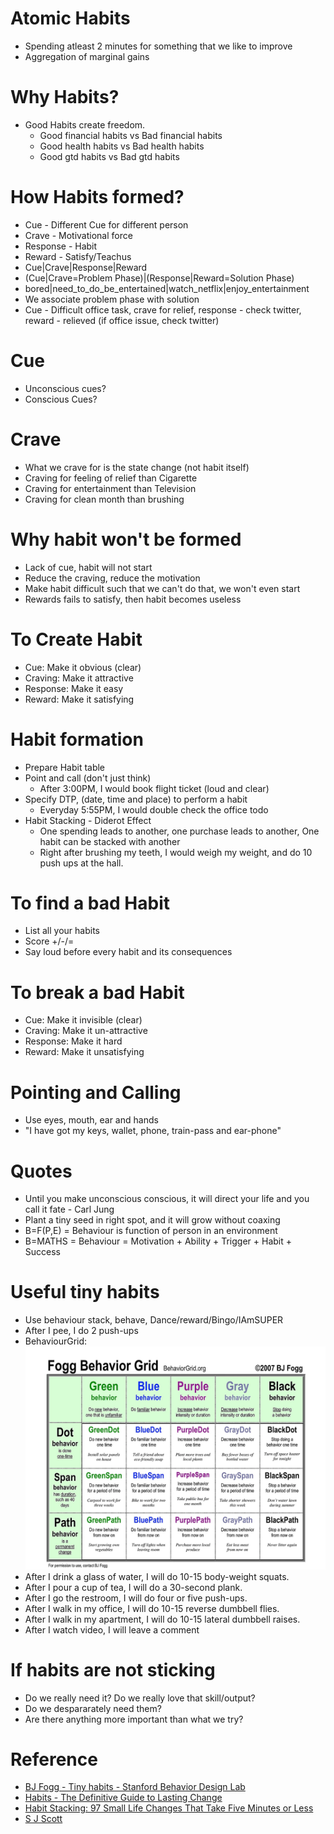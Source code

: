 # Atomic Habits
* Spending atleast 2 minutes for something that we like to improve
* Aggregation of marginal gains

# Why Habits?
* Good Habits create freedom.
  * Good financial habits vs Bad financial habits
  * Good health habits vs Bad health habits
  * Good gtd habits vs Bad gtd habits
  
# How Habits formed?
* Cue - Different Cue for different person
* Crave - Motivational force
* Response - Habit
* Reward - Satisfy/Teachus
* Cue|Crave|Response|Reward
* (Cue|Crave=Problem Phase)|(Response|Reward=Solution Phase)
* bored|need_to_do_be_entertained|watch_netflix|enjoy_entertainment
* We associate problem phase with solution
* Cue - Difficult office task, crave for relief, response - check twitter, reward - relieved (if office issue, check twitter) 

# Cue
* Unconscious cues?
* Conscious Cues?

# Crave
* What we crave for is the state change (not habit itself)
* Craving for feeling of relief than Cigarette
* Craving for entertainment than Television
* Craving for clean month than brushing

# Why habit won't be formed
* Lack of cue, habit will not start
* Reduce the craving, reduce the motivation
* Make habit difficult such that we can't do that, we won't even start
* Rewards fails to satisfy, then habit becomes useless

# To Create Habit
* Cue: Make it obvious (clear)
* Craving: Make it attractive
* Response: Make it easy
* Reward: Make it satisfying

# Habit formation
* Prepare Habit table
* Point and call (don't just think)
  * After 3:00PM, I would book flight ticket (loud and clear)
* Specify DTP, (date, time and place) to perform a habit
  * Everyday 5:55PM, I would double check the office todo
* Habit Stacking - Diderot Effect
  * One spending leads to another, one purchase leads to another, One habit can be stacked with another   
  * Right after brushing my teeth, I would weigh my weight, and do 10 push ups at the hall.
  
# To find a bad Habit
* List all your habits
* Score +/-/=
* Say loud before every habit and its consequences

# To break a bad Habit
* Cue: Make it invisible (clear)
* Craving: Make it un-attractive
* Response: Make it hard
* Reward: Make it unsatisfying
    
# Pointing and Calling
* Use eyes, mouth, ear and hands
* "I have got my keys, wallet, phone, train-pass and ear-phone"

# Quotes
* Until you make unconscious conscious, it will direct your life and you call it fate - Carl Jung
* Plant a tiny seed in right spot, and it will grow without coaxing
* B=F(P,E) = Behaviour is function of person in an environment 
* B=MATHS = Behaviour = Motivation + Ability + Trigger + Habit + Success 

# Useful tiny habits
* Use behaviour stack, behave, Dance/reward/Bingo/IAmSUPER
* After I pee, I do 2 push-ups
* BehaviourGrid: ![alt text][BehaviourGrid]
* After I drink a glass of water, I will do 10-15 body-weight squats.
* After I pour a cup of tea, I will do a 30-second plank.
* After I go the restroom, I will do four or five push-ups.
* After I walk in my office, I will do 10-15 reverse dumbbell flies.
* After I walk in my apartment, I will do 10-15 lateral dumbbell raises.
* After I watch video, I will leave a comment

# If habits are not sticking
* Do we really need it? Do we really love that skill/output?
* Do we despararately need them?
* Are there anything more important than what we try?


# Reference
* [BJ Fogg - Tiny habits - Stanford Behavior Design Lab](https://www.bjfogg.com/)
* [Habits - The Definitive Guide to Lasting Change](http://www.selfication.com/)
* [Habit Stacking: 97 Small Life Changes That Take Five Minutes or Less](https://www.amazon.com/gp/product/B00JQHB67O/ref=dbs_a_def_rwt_hsch_vapi_tkin_p2_i3)
* [S J Scott](https://www.developgoodhabits.com/about-s-j-scott/)

[BehaviourGrid]: img/bjfogg.png "BehaviourGrid"
